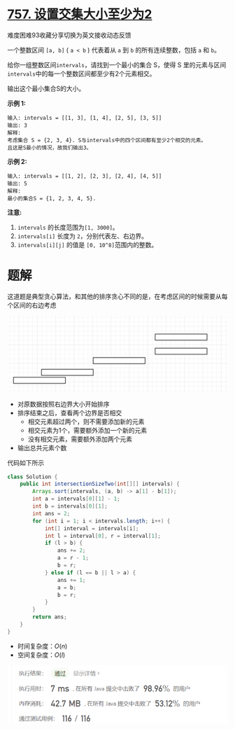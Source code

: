 # [757. 设置交集大小至少为2](https://leetcode.cn/problems/set-intersection-size-at-least-two/)

难度困难93收藏分享切换为英文接收动态反馈

一个整数区间 `[a, b]` ( `a < b` ) 代表着从 `a` 到 `b` 的所有连续整数，包括 `a` 和 `b`。

给你一组整数区间`intervals`，请找到一个最小的集合 S，使得 S 里的元素与区间`intervals`中的每一个整数区间都至少有2个元素相交。

输出这个最小集合S的大小。

**示例 1:**

```
输入: intervals = [[1, 3], [1, 4], [2, 5], [3, 5]]
输出: 3
解释:
考虑集合 S = {2, 3, 4}. S与intervals中的四个区间都有至少2个相交的元素。
且这是S最小的情况，故我们输出3。
```

**示例 2:**

```
输入: intervals = [[1, 2], [2, 3], [2, 4], [4, 5]]
输出: 5
解释:
最小的集合S = {1, 2, 3, 4, 5}.
```

**注意:**

1. `intervals` 的长度范围为`[1, 3000]`。
2. `intervals[i]` 长度为 `2`，分别代表左、右边界。
3. `intervals[i][j]` 的值是 `[0, 10^8]`范围内的整数。

# 题解

这道题是典型贪心算法，和其他的排序贪心不同的是，在考虑区间的时候需要从每个区间的右边考虑

![image-20220722100552483](imgs/image-20220722100552483.png)

* 对原数据按照右边界大小开始排序
* 排序结束之后，查看两个边界是否相交
  * 相交元素超过两个，则不需要添加新的元素
  * 相交元素为1个，需要额外添加一个新的元素
  * 没有相交元素，需要额外添加两个元素
* 输出总共元素个数

代码如下所示

```java
class Solution {
    public int intersectionSizeTwo(int[][] intervals) {
        Arrays.sort(intervals, (a, b) -> a[1] - b[1]);
        int a = intervals[0][1] - 1;
        int b = intervals[0][1];
        int ans = 2;
        for (int i = 1; i < intervals.length; i++) {
            int[] interval = intervals[i];
            int l = interval[0], r = interval[1];
            if (l > b) {
                ans += 2;
                a = r - 1;
                b = r;
            } else if (l == b || l > a) {
                ans += 1;
                a = b;
                b = r;
            }
        }
        return ans;
    }
}
```

* 时间复杂度：$O(n)$
* 空间复杂度：$O(l)$

![image-20220722095626827](imgs/image-20220722095626827.png)